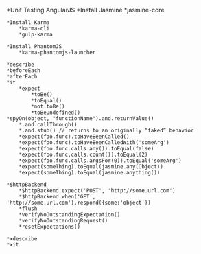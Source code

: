*Unit Testing AngularJS
	*Install Jasmine
		*jasmine-core

	*Install Karma
		*karma-cli
		*gulp-karma

	*Install PhantomJS
		*karma-phantomjs-launcher

	*describe
	*beforeEach
	*afterEach
	*it
		*expect
			*toBe()
			*toEqual()
			*not.toBe()
			*toBeUndefined()	
	*spyOn(object, "functionName").and.returnValue() 
		*.and.callThrough()
		*.and.stub() // returns to an originally “faked” behavior
		*expect(foo.func).toHaveBeenCalled()
		*expect(foo.func).toHaveBeenCalledWith('someArg')
		*expect(foo.func.calls.any()).toEqual(false)
		*expect(foo.func.calls.count()).toEqual(2)
		*expect(foo.func.calls.argsFor(0)).toEqual('someArg')
		*expect(someThing).toEqual(jasmine.any(Object))
		*expect(someThing).toEqual(jasmine.anything())

	*$httpBackend
		*$httpBackend.expect('POST', 'http://some.url.com')
		*$httpBackend.when('GET', 'http://some.url.com').respond({some:'object'})
		*flush
		*verifyNoOutstandingExpectation()
		*verifyNoOutstandingRequest()
		*resetExpectations()

	*xdescribe
	*xit
